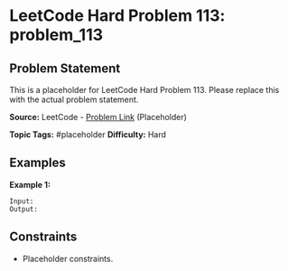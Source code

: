 # LeetCode Hard Problem 113: problem_113

## Problem Statement

This is a placeholder for LeetCode Hard Problem 113.
Please replace this with the actual problem statement.

**Source:** LeetCode - [Problem Link](https://leetcode.com/problems/problem-113/) (Placeholder)

**Topic Tags:** #placeholder
**Difficulty:** Hard

## Examples

**Example 1:**

```
Input:
Output:
```

## Constraints

- Placeholder constraints.
